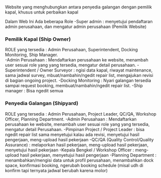 Website yang menghubungkan antara penyedia galangan dengan pemilik kapal, khusus untuk perbaikan kapal

Dalam Web Ini Ada beberapa Role
-Super admin : menyetujui pendaftaran admin perusahaan, dan mengatur admin perusahaan (Pemilik Website)

### Pemilik Kapal (Ship Owner) ###

ROLE yang tersedia : Admin Perusahaan, Superintendent, Docking Monitoring, Ship Manager. <br>
-Admin Perusahaan : Mendaftarkan perusahaan ke website, menambah user sesuai role yang yang tersedia, mengatur detail perusahaan.
-Superintendent / Owner Surveyor : ngisi data kapal, riwayat maintenance, sama jadwal survey, mbuat/nambahin/ngedit repair list, mengajukan revisi  di bagian ongoing project.
-Docking Monitoring : Nyari galangan tersedia sampai request booking, membuat/nambahin/ngedit repair list.
-Ship manager : Bisa ngedit semua


### Penyedia Galangan (Shipyard) ###

ROLE yang tersedia : Admin Perusahaan, Project Leader, QC/QA, Workshop Officer, Planning Department.
-Admin Perusahaan : Mendaftarkan perusahaan ke website, menambah user sesuai role yang yang tersedia, mengatur detail Perusahaan.
-Pimpinan Project / Project Leader : bisa ngedit repair list sama 
menyetujui kalau ada revisi, menyetujui hasil pengerjaan, meng-upload 
hasil pekerjaan
-QC/QA (Quality Control/Quality Assurance) : melaporkan hasil pekerjaan, 
meng-upload hasil pekerjaan, menyetujui hasil pekerjaan
-Kepala Bengkel / Workshop Officer : meng-upload hasil pekerjaan, 
menyetujui hasil pengerjaan
-Planning Department : menambahkan/mengisi data untuk profil perusahaan, 
menambahkan dock space, konfirmasi booking, ngerubah booking schedule 
(misal udh di konfirm tapi ternyata jadwal berubah karena molor)

